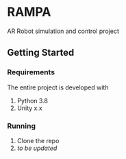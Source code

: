 # RAMPA
AR Robot simulation and control project

## Getting Started
### Requirements
The entire project is developed with
1. Python 3.8
2. Unity x.x

### Running
1. Clone the repo
2. _to be updated_
